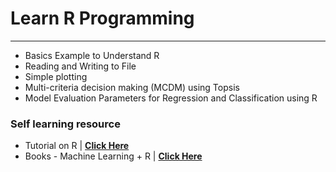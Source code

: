 # **Learn R Programming**
---
 - Basics Example to Understand R
 - Reading and Writing to File
 - Simple plotting
 - Multi-criteria decision making (MCDM) using Topsis
 - Model Evaluation Parameters for Regression and Classification using R

### **Self learning resource**
- Tutorial on R | **<a href="https://www.w3schools.com/r/" target="_blank"> Click Here</a>** 
- Books - Machine Learning + R | **<a href="https://drive.google.com/drive/folders/1lcyFHXmeVM0W1V1TyL6UP3mVUAakP34x?usp=sharing" target="_blank"> Click Here</a>**
